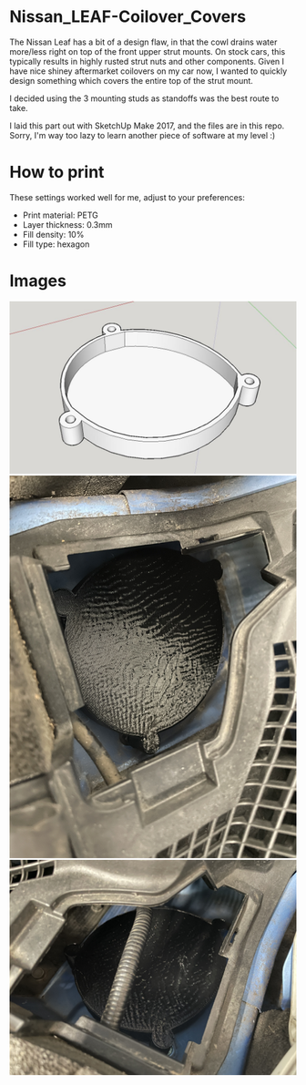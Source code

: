 # Nissan_LEAF-Coilover_Covers
The Nissan Leaf has a bit of a design flaw, in that the cowl drains water more/less right on top of the front upper strut mounts. On stock cars, this typically results in highly rusted strut nuts and other components. Given I have nice shiney aftermarket coilovers on my car now, I wanted to quickly design something which covers the entire top of the strut mount. 

I decided using the 3 mounting studs as standoffs was the best route to take.

I laid this part out with SketchUp Make 2017, and the files are in this repo. Sorry, I'm way too lazy to learn another piece of software at my level :)

# How to print
These settings worked well for me, adjust to your preferences:
- Print material: PETG
- Layer thickness: 0.3mm
- Fill density: 10%
- Fill type: hexagon

# Images
![name-of-you-image](https://github.com/DaGimpster/Nissan_LEAF-Coilover_Covers/blob/main/Images/SketchUp-Left_Side.jpg?raw=true)
![name-of-you-image](https://github.com/DaGimpster/Nissan_LEAF-Coilover_Covers/blob/main/Images/Left_Side.jpg?raw=true)
![name-of-you-image](https://github.com/DaGimpster/Nissan_LEAF-Coilover_Covers/blob/main/Images/Right_Side.jpg?raw=true)
